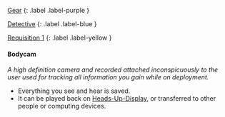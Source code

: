 
[Gear](Game/Core/Gear)
{: .label .label-purple }

[Detective](Game/Detective)
{: .label .label-blue }

[Requisition 1](Game/Deployment#Requisition)
{: .label .label-yellow }
#### Bodycam
*A high definition camera and recorded attached inconspicuously to the user used for tracking all information you gain while on deployment.*
* Everything you see and hear is saved.
* It can be played back on [Heads-Up-Display](Game/Blocks/Heads-Up-Display), or transferred to other people or computing devices.

